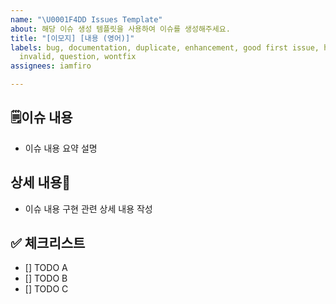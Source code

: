 ```yaml
---
name: "\U0001F4DD Issues Template"
about: 해당 이슈 생성 템플릿을 사용하여 이슈를 생성해주세요.
title: "[이모지] [내용 (영어)]"
labels: bug, documentation, duplicate, enhancement, good first issue, help wanted,
  invalid, question, wontfix
assignees: iamfiro

---
```


## 🗒️이슈 내용
- 이슈 내용 요약 설명

## 상세 내용📝
- 이슈 내용 구현 관련 상세 내용 작성

## ✅ 체크리스트
- [] TODO A
- [] TODO B
- [] TODO C
